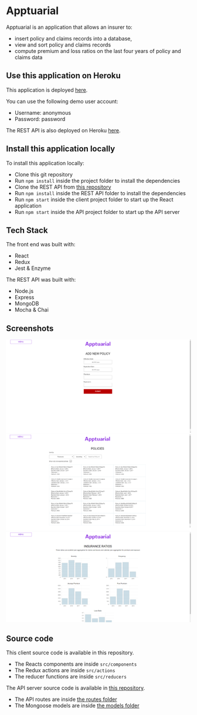 # Apptuarial

Apptuarial is an application that allows an insurer to:
 - insert policy and claims records into a database,
 - view and sort policy and claims records
 - compute premium and loss ratios on the last four years of policy and claims data

## Use this application on Heroku
This application is deployed [here](https://apptuarial-client.herokuapp.com).

You can use the following demo user account:
 - Username: anonymous
 - Password: password
 
The REST API is also deployed on Heroku [here](https://apptuarial-server.herokuapp.com).

## Install this application locally
To install this application locally:
  - Clone this git repository
  - Run `npm install` inside the project folder to install the dependencies
  - Clone the REST API from [this repository](https://github.com/continuouslylearning/apptuarial-server)
  - Run `npm install` inside the REST API folder to install the dependencies
  - Run `npm start` inside the client project folder to start up the React application
  - Run `npm start` inside the API project folder to start up the API server

## Tech Stack
The front end was built with:
 - React
 - Redux
 - Jest & Enzyme
 
 The REST API was built with: 
 - Node.js
 - Express
 - MongoDB
 - Mocha & Chai
 
## Screenshots
![Add a policy record](https://raw.githubusercontent.com/continuouslylearning/apptuarial-client/master/apptuarial3.png)
![View policy records](https://raw.githubusercontent.com/continuouslylearning/apptuarial-client/master/apptuarial2.png)
![Compute premium and loss ratios](https://raw.githubusercontent.com/continuouslylearning/apptuarial-client/master/apptuarial1.png)

## Source code
This client source code is available in this repository.
 - The Reacts components are inside `src/components`
 - The Redux actions are inside `src/actions`
 - The reducer functions are inside `src/reducers`

The API server source code is available in [this repository](https://github.com/continuouslylearning/apptuarial-server).
 - The API routes are inside [the routes folder](https://github.com/continuouslylearning/apptuarial-server/tree/master/routes)
 - The Mongoose models are inside [the models folder](https://github.com/continuouslylearning/apptuarial-server/tree/master/routes)

